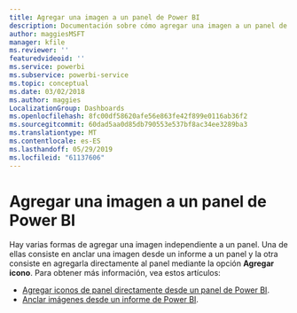 ```yaml
---
title: Agregar una imagen a un panel de Power BI
description: Documentación sobre cómo agregar una imagen a un panel de Power BI.
author: maggiesMSFT
manager: kfile
ms.reviewer: ''
featuredvideoid: ''
ms.service: powerbi
ms.subservice: powerbi-service
ms.topic: conceptual
ms.date: 03/02/2018
ms.author: maggies
LocalizationGroup: Dashboards
ms.openlocfilehash: 8fc00df58620afe56e863fe42f899e0116ab36f2
ms.sourcegitcommit: 60dad5aa0d85db790553e537bf8ac34ee3289ba3
ms.translationtype: MT
ms.contentlocale: es-ES
ms.lasthandoff: 05/29/2019
ms.locfileid: "61137606"
---
```

# <a name="add-an-image-to-a-power-bi-dashboard"></a>Agregar una imagen a un panel de Power BI
Hay varias formas de agregar una imagen independiente a un panel. Una de ellas consiste en anclar una imagen desde un informe a un panel y la otra consiste en agregarla directamente al panel mediante la opción **Agregar icono**.  Para obtener más información, vea estos artículos:

* [Agregar iconos de panel directamente desde un panel de Power BI](service-dashboard-add-widget.md).
* [Anclar imágenes desde un informe de Power BI](service-dashboard-pin-tile-from-report.md).

